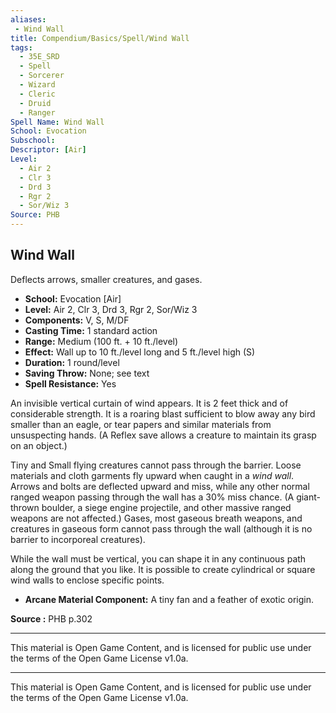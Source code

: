 ```yaml
---
aliases:
 - Wind Wall
title: Compendium/Basics/Spell/Wind Wall
tags:  
  - 35E_SRD  
  - Spell  
  - Sorcerer  
  - Wizard  
  - Cleric  
  - Druid  
  - Ranger  
Spell Name: Wind Wall
School: Evocation
Subschool: 
Descriptor: [Air]
Level:  
  - Air 2  
  - Clr 3  
  - Drd 3  
  - Rgr 2  
  - Sor/Wiz 3  
Source: PHB
---
```


## Wind Wall

Deflects arrows, smaller creatures, and gases.

- **School:** Evocation [Air]  
- **Level:** Air 2, Clr 3, Drd 3, Rgr 2, Sor/Wiz 3  
- **Components:** V, S, M/DF  
- **Casting Time:** 1 standard action  
- **Range:** Medium (100 ft. + 10 ft./level)  
- **Effect:** Wall up to 10 ft./level long and 5 ft./level high (S)  
- **Duration:** 1 round/level  
- **Saving Throw:** None; see text  
- **Spell Resistance:** Yes  

An invisible vertical curtain of wind appears. It is 2 feet thick and of considerable strength. It is a roaring blast sufficient to blow away any bird smaller than an eagle, or tear papers and similar materials from unsuspecting hands. (A Reflex save allows a creature to maintain its grasp on an object.)

Tiny and Small flying creatures cannot pass through the barrier. Loose materials and cloth garments fly upward when caught in a *wind wall*. Arrows and bolts are deflected upward and miss, while any other normal ranged weapon passing through the wall has a 30% miss chance. (A giant-thrown boulder, a siege engine projectile, and other massive ranged weapons are not affected.) Gases, most gaseous breath weapons, and creatures in gaseous form cannot pass through the wall (although it is no barrier to incorporeal creatures).

While the wall must be vertical, you can shape it in any continuous path along the ground that you like. It is possible to create cylindrical or square wind walls to enclose specific points.

- **Arcane Material Component:** A tiny fan and a feather of exotic origin.


**Source :** PHB p.302

---

This material is Open Game Content, and is licensed for public use under  
the terms of the Open Game License v1.0a.

---

This material is Open Game Content, and is licensed for public use under the terms of the Open Game License v1.0a.
